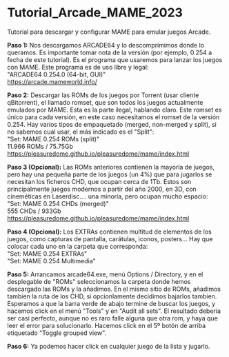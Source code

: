 # Tutorial_Arcade_MAME_2023
Tutorial para descargar y configurar MAME para emular juegos Arcade.

**Paso 1:** Nos descargamos ARCADE64 y lo descomprimimos donde lo queramos. Es importante tomar nota de la versión (por ejemplo, 0.254 a fecha de este tutorial). Es el programa que usaremos para lanzar los juegos con MAME. Este programa es de uso libre y legal:  
"ARCADE64 0.254.0 (64-bit, GUI)"  
https://arcade.mameworld.info/  

**Paso 2:** Descargar las ROMs de los juegos por Torrent (usar cliente qBitorrent), el llamado romset, que son todos los juegos actualmente emulados por MAME. Esta es la parte ilegal, hablando claro. Este romset es único para cada versión, en este caso necesitamos el romset de la versión 0.254. Hay varios tipos de empaquetado (merged, non-merged y split), si no sabemos cual usar, el más indicado es el "Split":  
"Set: MAME 0.254 ROMs (split)"  
11.966 ROMs / 75.75Gb  
https://pleasuredome.github.io/pleasuredome/mame/index.html  

**Paso 3 (Opcional):** Las ROMs anteriores contienen la mayoría de juegos, pero hay una pequeña parte de los juegos (un 4%) que para jugarlos se necesitan los ficheros CHD, que ocupan cerca de 1Tb. Estos son principalmente juegos modernos a partir del año 2000, en 3D, con cineméticas en Laserdisc.... una minoría, pero ocupan mucho espacio:  
"Set: MAME 0.254 CHDs (merged)"  
555 CHDs / 933Gb  
https://pleasuredome.github.io/pleasuredome/mame/index.html  

**Paso 4 (Opcional):** Los EXTRAs contienen multitud de elementos de los juegos, como capturas de pantalla, carátulas, iconos, posters... Hay que colocar cada uno en la carpeta que corresponda:  
"Set: MAME 0.254 EXTRAs"  
"Set: MAME 0.254 Multimedia"  

**Paso 5:** Arrancamos arcade64.exe, menú Options / Directory, y en el desplegable de "ROMs" seleccionamos la carpeta donde hemos descargado las ROMs y la añadimos. En el mismo sitio de ROMs, añadimos tambien la ruta de los CHD, si opcionlamente decidimos bajarlos tambien.
Esperamos a que la barra verde de abajo termine de buscar los juegos, y hacemos click en el menú "Tools" y en "Audit all sets".  El resultado debería ser casi perfecto, aunque no es raro falle alguna que otra rom, y haya que leer el error para solucionarlo.
Hacemos click en el 5º botón de arriba etiquetado "Toggle grouped view".  

**Paso 6:**  Ya podemos hacer click en cualquier juego de la lista y jugarlo.
